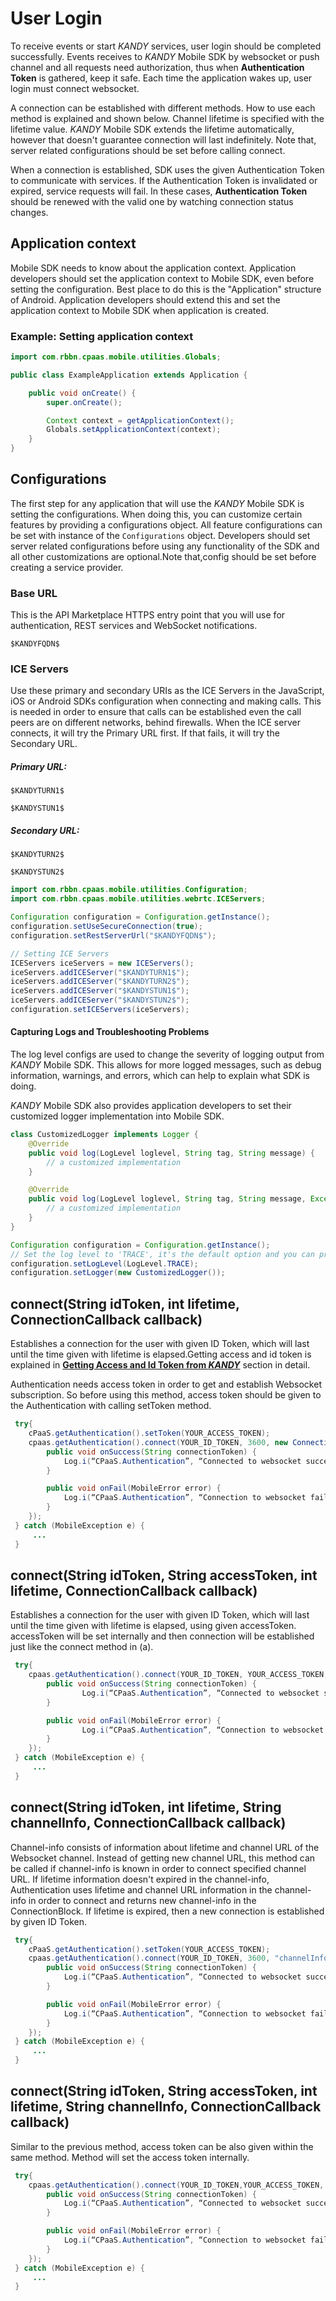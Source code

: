 # User Login

To receive events or start $KANDY$ services, user login should be completed successfully. Events receives to $KANDY$ Mobile SDK by websocket or push channel and all requests need authorization, thus when **Authentication Token** is gathered, keep it safe. Each time the application wakes up, user login must connect websocket.

A connection can be established with different methods. How to use each method is explained and shown below. Channel lifetime is specified with the lifetime value. $KANDY$ Mobile SDK extends the lifetime automatically, however that doesn't guarantee connection will last indefinitely. Note that, server related configurations should be set before calling connect.

When a connection is established, SDK uses the given Authentication Token to communicate with services. If the Authentication Token is invalidated or expired, service requests will fail. In these cases, **Authentication Token** should be renewed with the valid one by watching connection status changes.

## Application context

Mobile SDK needs to know about the application context. Application developers should set the application context to Mobile SDK, even before setting the configuration. Best place to do this is the "Application" structure of Android. Application developers should extend this and set the application context to Mobile SDK when application is created.

### Example: Setting application context

```java
import com.rbbn.cpaas.mobile.utilities.Globals;

public class ExampleApplication extends Application {

    public void onCreate() {
        super.onCreate();

        Context context = getApplicationContext();
        Globals.setApplicationContext(context);
    }
}
```

## Configurations

The first step for any application that will use the $KANDY$ Mobile SDK is setting the configurations. When doing this, you can customize certain features by providing a configurations object. All feature configurations can be set with instance of the `Configurations` object. Developers should set server related configurations before using any functionality of the SDK and all other customizations are optional.Note that,config should be set before creating a service provider.

### Base URL

This is the API Marketplace HTTPS entry point that you will use for authentication, REST services and WebSocket notifications.

```
$KANDYFQDN$
```

### ICE Servers

Use these primary and secondary URIs as the ICE Servers in the JavaScript, iOS or Android SDKs configuration when connecting and making calls. This is needed in order to ensure that calls can be established even the call peers are on different networks, behind firewalls. When the ICE server connects, it will try the Primary URL first. If that fails, it will try the Secondary URL.

##### Primary URL:

```
$KANDYTURN1$

$KANDYSTUN1$
```

##### Secondary URL:

```
$KANDYTURN2$

$KANDYSTUN2$
```

```java
import com.rbbn.cpaas.mobile.utilities.Configuration;
import com.rbbn.cpaas.mobile.utilities.webrtc.ICEServers;

Configuration configuration = Configuration.getInstance();
configuration.setUseSecureConnection(true);
configuration.setRestServerUrl("$KANDYFQDN$");

// Setting ICE Servers
ICEServers iceServers = new ICEServers();
iceServers.addICEServer("$KANDYTURN1$");
iceServers.addICEServer("$KANDYTURN2$");
iceServers.addICEServer("$KANDYSTUN1$");
iceServers.addICEServer("$KANDYSTUN2$");
configuration.setICEServers(iceServers);
```

#### Capturing Logs and Troubleshooting Problems

The log level configs are used to change the severity of logging output from $KANDY$ Mobile SDK. This allows for more logged messages, such as debug information, warnings, and errors, which can help to explain what SDK is doing.

$KANDY$ Mobile SDK also provides application developers to set their customized logger implementation into Mobile SDK.

```java
class CustomizedLogger implements Logger {
    @Override
    public void log(LogLevel loglevel, String tag, String message) {
        // a customized implementation
    }

    @Override
    public void log(LogLevel loglevel, String tag, String message, Exception ex) {
        // a customized implementation
    }
}

Configuration configuration = Configuration.getInstance();
// Set the log level to 'TRACE', it's the default option and you can prefer using more or less verbose LogLevels.
configuration.setLogLevel(LogLevel.TRACE);
configuration.setLogger(new CustomizedLogger());
```

## connect(String idToken, int lifetime, ConnectionCallback callback)

Establishes a connection for the user with given ID Token, which will last until the time given with lifetime is elapsed.Getting access and id token is explained in [**Getting Access and Id Token from $KANDY$**](GetStarted.md#getting-access-and-id-token-from-kandy) section in detail.

Authentication needs access token in order to get and establish Websocket subscription. So before using this method, access token should be given to the Authentication with calling setToken method.

```java
 try{
    cPaaS.getAuthentication().setToken(YOUR_ACCESS_TOKEN);
    cpaas.getAuthentication().connect(YOUR_ID_TOKEN, 3600, new ConnectionCallback() {
        public void onSuccess(String connectionToken) {
            Log.i(“CPaaS.Authentication”, “Connected to websocket successfully”);
        }

        public void onFail(MobileError error) {
            Log.i(“CPaaS.Authentication”, “Connection to websocket failed”);
        }
    });
 } catch (MobileException e) {
     ...       
 }
```

## connect(String idToken, String accessToken, int lifetime, ConnectionCallback callback)

Establishes a connection for the user with given ID Token, which will last until the time given with lifetime is elapsed, using given accessToken. accessToken will be set internally and then connection will be established just like the connect method in (a).

```java
 try{
    cpaas.getAuthentication().connect(YOUR_ID_TOKEN, YOUR_ACCESS_TOKEN, 3600, new ConnectionCallback() {
        public void onSuccess(String connectionToken) {
                Log.i(“CPaaS.Authentication”, “Connected to websocket successfully”);
        }

        public void onFail(MobileError error) {
                Log.i(“CPaaS.Authentication”, “Connection to websocket failed”);
        }
    });
 } catch (MobileException e) {
     ...       
 }
```

## connect(String idToken, int lifetime, String channelInfo, ConnectionCallback callback)

Channel-info consists of information about lifetime and channel URL of the Websocket channel. Instead of getting new channel URL, this method can be called if channel-info is known in order to connect specified channel URL. If lifetime information doesn't expired in the channel-info, Authentication uses lifetime and channel URL information in the channel-info in order to connect and returns new channel-info in the ConnectionBlock. If lifetime is expired, then a new connection is established by given ID Token.

```java
 try{
    cPaaS.getAuthentication().setToken(YOUR_ACCESS_TOKEN);
    cpaas.getAuthentication().connect(YOUR_ID_TOKEN, 3600, "channelInfo", new ConnectionCallback() {
        public void onSuccess(String connectionToken) {
            Log.i(“CPaaS.Authentication”, “Connected to websocket successfully”);
        }

        public void onFail(MobileError error) {
            Log.i(“CPaaS.Authentication”, “Connection to websocket failed”);
        }
    });
 } catch (MobileException e) {
     ...       
 }
```

## connect(String idToken, String accessToken, int lifetime, String channelInfo, ConnectionCallback callback)

Similar to the previous method, access token can be also given within the same method. Method will set the access token internally.

```java
 try{
    cpaas.getAuthentication().connect(YOUR_ID_TOKEN,YOUR_ACCESS_TOKEN, 3600, "channelInfo", new ConnectionCallback() {
        public void onSuccess(String connectionToken) {
            Log.i(“CPaaS.Authentication”, “Connected to websocket successfully”);
        }

        public void onFail(MobileError error) {
            Log.i(“CPaaS.Authentication”, “Connection to websocket failed”);
        }
    });
 } catch (MobileException e) {
     ...       
 }
```

